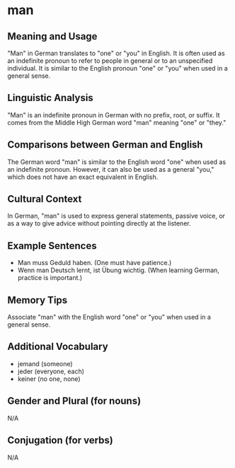 # man
## Meaning and Usage
"Man" in German translates to "one" or "you" in English. It is often used as an indefinite pronoun to refer to people in general or to an unspecified individual. It is similar to the English pronoun "one" or "you" when used in a general sense.

## Linguistic Analysis
"Man" is an indefinite pronoun in German with no prefix, root, or suffix. It comes from the Middle High German word "man" meaning "one" or "they."

## Comparisons between German and English
The German word "man" is similar to the English word "one" when used as an indefinite pronoun. However, it can also be used as a general "you," which does not have an exact equivalent in English.

## Cultural Context
In German, "man" is used to express general statements, passive voice, or as a way to give advice without pointing directly at the listener.

## Example Sentences
- Man muss Geduld haben. (One must have patience.) 
- Wenn man Deutsch lernt, ist Übung wichtig. (When learning German, practice is important.)

## Memory Tips
Associate "man" with the English word "one" or "you" when used in a general sense.

## Additional Vocabulary
- jemand (someone)
- jeder (everyone, each)
- keiner (no one, none)

## Gender and Plural (for nouns)
N/A

## Conjugation (for verbs)
N/A